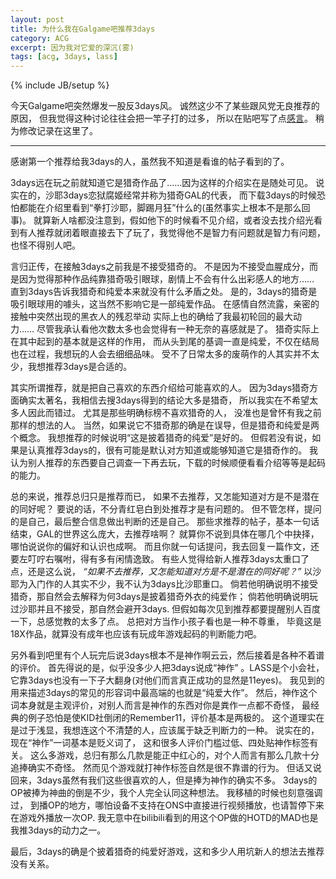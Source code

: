 ```yaml
---
layout: post
title: 为什么我在Galgame吧推荐3days
category: ACG
excerpt: 因为我对它爱的深沉(雾)
tags: [acg, 3days, lass]
---
```

{% include JB/setup %}

今天Galgame吧突然爆发一股反3days风。
诚然这少不了某些跟风党无良推荐的原因，
但我觉得这种讨论往往会把一竿子打的过多，
所以在贴吧写了点[感言](http://tieba.baidu.com/p/1414016529?pn=2)。
稍为修改记录在这里了。

-----

感谢第一个推荐给我3days的人，虽然我不知道是看谁的帖子看到的了。

3days远在玩之前就知道它是猎奇作品了……因为这样的介绍实在是随处可见。
说实在的，沙耶3days恋狱腐姬经常并称为猎奇GAL的代表，
而下载3days的时候恐怕都能在介绍里看到“拳打沙耶，脚踢月狂”什么的(虽然事实上根本不是那么回事)。
就算新人啥都没注意到，假如他下的时候看不见介绍，或者没去找介绍光看到有人推荐就闭着眼直接去下了玩了，我觉得他不是智力有问题就是智力有问题，也怪不得别人吧。

言归正传，在接触3days之前我是不接受猎奇的。
不是因为不接受血腥成分，而是因为觉得那种作品纯靠猎奇吸引眼球，剧情上不会有什么出彩感人的地方……
直到3days告诉我猎奇和纯爱本来就没有什么矛盾之处。
是的，3days的猎奇是吸引眼球用的噱头，这当然不影响它是一部纯爱作品。
在感情自然流露，亲密的接触中突然出现的黑衣人的残忍举动
实际上也的确给了我最初轮回的最大动力……
尽管我承认看他次数太多也会觉得有一种无奈的喜感就是了。
猎奇实际上在其中起到的基本就是这样的作用，
而从头到尾的基调一直是纯爱，不仅在结局也在过程，我想玩的人会去细细品味。
受不了日常太多的废萌作的人其实并不太少，我想推荐3days是合适的。

其实所谓推荐，就是把自己喜欢的东西介绍给可能喜欢的人。
因为3days猎奇方面确实太著名，我相信去搜3days得到的结论大多是猎奇，
所以我实在不希望太多人因此而错过。
尤其是那些明确标榜不喜欢猎奇的人， 没准也是曾怀有我之前那样的想法的人。
当然，如果说它不猎奇那的确是在误导，但是猎奇和纯爱是两个概念。
我想推荐的时候说明&ldquo;这是披着猎奇的纯爱&rdquo;是好的。
但假若没有说，如果是认真推荐3days的，很有可能是默认对方知道或能够知道它是猎奇作的。
我认为别人推荐的东西要自己调查一下再去玩，下载的时候顺便看看介绍等等是起码的能力。

总的来说，推荐总归只是推荐而已，
如果不去推荐，又怎能知道对方是不是潜在的同好呢？
要说的话，不分青红皂白到处推荐才是有问题的。
但不管怎样，提问的是自己，最后整合信息做出判断的还是自己。
那些求推荐的帖子，基本一句话结束，GAL的世界这么庞大，去推荐啥啊？
就算你不说到具体在哪几个中抉择，哪怕说说你的偏好和认识也成啊。
而且你就一句话提问，我去回复一篇作文，还要左叮咛右嘱咐，得有多有闲情逸致。
有些人觉得给新人推荐3days太重口了点，还是这么说，
*&ldquo;如果不去推荐，又怎能知道对方是不是潜在的同好呢？&rdquo;*
以沙耶为入门作的人其实不少，我不认为3days比沙耶重口。
倘若他明确说明不接受猎奇，那自然会去解释为何3days是披着猎奇外衣的纯爱作；
倘若他明确说明玩过沙耶并且不接受，那自然会避开3days.
但假如每次见到推荐都要提醒别人百度一下，总感觉教的太多了点。
总把对方当作小孩子看也是一种不尊重，
毕竟这是18X作品，就算没有成年也应该有玩成年游戏起码的判断能力吧。

另外看到吧里有个人玩完后说3days根本不是神作啊云云，然后接着是各种不着谱的评价。
首先得说的是，似乎没多少人把3days说成&ldquo;神作&rdquo;
。LASS是个小会社，它靠3days也没有一下子大翻身(对他们而言真正成功的显然是11eyes)。
我见到的用来描述3days的常见的形容词中最高端的也就是&ldquo;纯爱大作&rdquo;。
然后，神作这个词本身就是主观评价，对别人而言是神作的东西对你是粪作一点都不奇怪，
最经典的例子恐怕是使KID社倒闭的Remember11，评价基本是两极的。
这个道理实在是过于浅显，我想连这个不清楚的人，应该属于缺乏判断力的一种。
说实在的，现在&ldquo;神作&rdquo;一词基本是贬义词了，
这和很多人评价门槛过低、四处贴神作标签有关。
这么多游戏，总归有那么几款是能正中红心的，对个人而言有那么几款十分追捧确实不奇怪。
然而见个游戏就打神作标签自然是很不靠谱的行为。
但话又说回来，3days虽然有我们这些很喜欢的人，但是捧为神作的确实不多。
3days的OP被捧为神曲的倒是不少，我个人完全认同这种想法。
我移植的时候也刻意强调过，
到播OP的地方，哪怕设备不支持在ONS中直接进行视频播放，也请暂停下来在游戏外播放一次OP.
我无意中在bilibili看到的用这个OP做的HOTD的MAD也是我推3days的动力之一。

最后，3days的确是个披着猎奇的纯爱好游戏，这和多少人用坑新人的想法去推荐没有关系。

